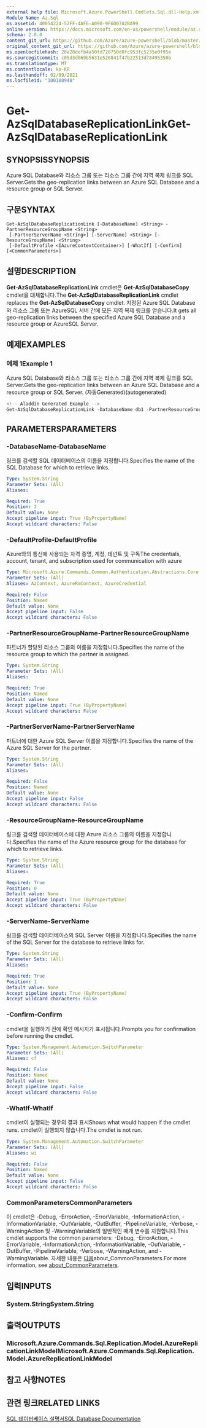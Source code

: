 ```yaml
---
external help file: Microsoft.Azure.PowerShell.Cmdlets.Sql.dll-Help.xml
Module Name: Az.Sql
ms.assetid: 40054224-52FF-4AF6-A090-9F6D07A2BA99
online version: https://docs.microsoft.com/en-us/powershell/module/az.sql/get-azsqldatabasereplicationlink
schema: 2.0.0
content_git_url: https://github.com/Azure/azure-powershell/blob/master/src/Sql/Sql/help/Get-AzSqlDatabaseReplicationLink.md
original_content_git_url: https://github.com/Azure/azure-powershell/blob/master/src/Sql/Sql/help/Get-AzSqlDatabaseReplicationLink.md
ms.openlocfilehash: 20a28defb4a50fd728750d0fc953fc5235e0f95e
ms.sourcegitcommit: c05d3d669b5631e526841f47b22513d78495350b
ms.translationtype: MT
ms.contentlocale: ko-KR
ms.lasthandoff: 02/09/2021
ms.locfileid: "100188948"
---
```

# <span data-ttu-id="6e408-101">Get-AzSqlDatabaseReplicationLink</span><span class="sxs-lookup"><span data-stu-id="6e408-101">Get-AzSqlDatabaseReplicationLink</span></span>

## <span data-ttu-id="6e408-102">SYNOPSIS</span><span class="sxs-lookup"><span data-stu-id="6e408-102">SYNOPSIS</span></span>
<span data-ttu-id="6e408-103">Azure SQL Database와 리소스 그룹 또는 리소스 그룹 간에 지역 복제 링크를 SQL Server.</span><span class="sxs-lookup"><span data-stu-id="6e408-103">Gets the geo-replication links between an Azure SQL Database and a resource group or SQL Server.</span></span>

## <span data-ttu-id="6e408-104">구문</span><span class="sxs-lookup"><span data-stu-id="6e408-104">SYNTAX</span></span>

```
Get-AzSqlDatabaseReplicationLink [-DatabaseName] <String> -PartnerResourceGroupName <String>
 [-PartnerServerName <String>] [-ServerName] <String> [-ResourceGroupName] <String>
 [-DefaultProfile <IAzureContextContainer>] [-WhatIf] [-Confirm] [<CommonParameters>]
```

## <span data-ttu-id="6e408-105">설명</span><span class="sxs-lookup"><span data-stu-id="6e408-105">DESCRIPTION</span></span>
<span data-ttu-id="6e408-106">**Get-AzSqlDatabaseReplicationLink** cmdlet은 **Get-AzSqlDatabaseCopy** cmdlet을 대체합니다.</span><span class="sxs-lookup"><span data-stu-id="6e408-106">The **Get-AzSqlDatabaseReplicationLink** cmdlet replaces the **Get-AzSqlDatabaseCopy** cmdlet.</span></span>
<span data-ttu-id="6e408-107">지정된 Azure SQL Database와 리소스 그룹 또는 AzureSQL 서버 간에 모든 지역 복제 링크를 얻습니다.</span><span class="sxs-lookup"><span data-stu-id="6e408-107">It gets all geo-replication links between the specified Azure SQL Database and a resource group or AzureSQL Server.</span></span>

## <span data-ttu-id="6e408-108">예제</span><span class="sxs-lookup"><span data-stu-id="6e408-108">EXAMPLES</span></span>

### <span data-ttu-id="6e408-109">예제 1</span><span class="sxs-lookup"><span data-stu-id="6e408-109">Example 1</span></span>

<span data-ttu-id="6e408-110">Azure SQL Database와 리소스 그룹 또는 리소스 그룹 간에 지역 복제 링크를 SQL Server.</span><span class="sxs-lookup"><span data-stu-id="6e408-110">Gets the geo-replication links between an Azure SQL Database and a resource group or SQL Server.</span></span> <span data-ttu-id="6e408-111">(자동Generated)</span><span class="sxs-lookup"><span data-stu-id="6e408-111">(autogenerated)</span></span>

```powershell
<!-- Aladdin Generated Example --> 
Get-AzSqlDatabaseReplicationLink -DatabaseName db1 -PartnerResourceGroupName rg2 -ResourceGroupName MyResourceGroup -ServerName s1
```

## <span data-ttu-id="6e408-112">PARAMETERS</span><span class="sxs-lookup"><span data-stu-id="6e408-112">PARAMETERS</span></span>

### <span data-ttu-id="6e408-113">-DatabaseName</span><span class="sxs-lookup"><span data-stu-id="6e408-113">-DatabaseName</span></span>
<span data-ttu-id="6e408-114">링크를 검색할 SQL 데이터베이스의 이름을 지정합니다.</span><span class="sxs-lookup"><span data-stu-id="6e408-114">Specifies the name of the SQL Database for which to retrieve links.</span></span>

```yaml
Type: System.String
Parameter Sets: (All)
Aliases:

Required: True
Position: 2
Default value: None
Accept pipeline input: True (ByPropertyName)
Accept wildcard characters: False
```

### <span data-ttu-id="6e408-115">-DefaultProfile</span><span class="sxs-lookup"><span data-stu-id="6e408-115">-DefaultProfile</span></span>
<span data-ttu-id="6e408-116">Azure와의 통신에 사용되는 자격 증명, 계정, 테넌트 및 구독</span><span class="sxs-lookup"><span data-stu-id="6e408-116">The credentials, account, tenant, and subscription used for communication with azure</span></span>

```yaml
Type: Microsoft.Azure.Commands.Common.Authentication.Abstractions.Core.IAzureContextContainer
Parameter Sets: (All)
Aliases: AzContext, AzureRmContext, AzureCredential

Required: False
Position: Named
Default value: None
Accept pipeline input: False
Accept wildcard characters: False
```

### <span data-ttu-id="6e408-117">-PartnerResourceGroupName</span><span class="sxs-lookup"><span data-stu-id="6e408-117">-PartnerResourceGroupName</span></span>
<span data-ttu-id="6e408-118">파트너가 할당된 리소스 그룹의 이름을 지정합니다.</span><span class="sxs-lookup"><span data-stu-id="6e408-118">Specifies the name of the resource group to which the partner is assigned.</span></span>

```yaml
Type: System.String
Parameter Sets: (All)
Aliases:

Required: True
Position: Named
Default value: None
Accept pipeline input: True (ByPropertyName)
Accept wildcard characters: False
```

### <span data-ttu-id="6e408-119">-PartnerServerName</span><span class="sxs-lookup"><span data-stu-id="6e408-119">-PartnerServerName</span></span>
<span data-ttu-id="6e408-120">파트너에 대한 Azure SQL Server 이름을 지정합니다.</span><span class="sxs-lookup"><span data-stu-id="6e408-120">Specifies the name of the Azure SQL Server for the partner.</span></span>

```yaml
Type: System.String
Parameter Sets: (All)
Aliases:

Required: False
Position: Named
Default value: None
Accept pipeline input: False
Accept wildcard characters: False
```

### <span data-ttu-id="6e408-121">-ResourceGroupName</span><span class="sxs-lookup"><span data-stu-id="6e408-121">-ResourceGroupName</span></span>
<span data-ttu-id="6e408-122">링크를 검색할 데이터베이스에 대한 Azure 리소스 그룹의 이름을 지정합니다.</span><span class="sxs-lookup"><span data-stu-id="6e408-122">Specifies the name of the Azure resource group for the database for which to retrieve links.</span></span>

```yaml
Type: System.String
Parameter Sets: (All)
Aliases:

Required: True
Position: 0
Default value: None
Accept pipeline input: True (ByPropertyName)
Accept wildcard characters: False
```

### <span data-ttu-id="6e408-123">-ServerName</span><span class="sxs-lookup"><span data-stu-id="6e408-123">-ServerName</span></span>
<span data-ttu-id="6e408-124">링크를 검색할 데이터베이스의 SQL Server 이름을 지정합니다.</span><span class="sxs-lookup"><span data-stu-id="6e408-124">Specifies the name of the SQL Server for the database to retrieve links for.</span></span>

```yaml
Type: System.String
Parameter Sets: (All)
Aliases:

Required: True
Position: 1
Default value: None
Accept pipeline input: True (ByPropertyName)
Accept wildcard characters: False
```

### <span data-ttu-id="6e408-125">-Confirm</span><span class="sxs-lookup"><span data-stu-id="6e408-125">-Confirm</span></span>
<span data-ttu-id="6e408-126">cmdlet을 실행하기 전에 확인 메시지가 표시됩니다.</span><span class="sxs-lookup"><span data-stu-id="6e408-126">Prompts you for confirmation before running the cmdlet.</span></span>

```yaml
Type: System.Management.Automation.SwitchParameter
Parameter Sets: (All)
Aliases: cf

Required: False
Position: Named
Default value: None
Accept pipeline input: False
Accept wildcard characters: False
```

### <span data-ttu-id="6e408-127">-WhatIf</span><span class="sxs-lookup"><span data-stu-id="6e408-127">-WhatIf</span></span>
<span data-ttu-id="6e408-128">cmdlet이 실행되는 경우의 결과 표시</span><span class="sxs-lookup"><span data-stu-id="6e408-128">Shows what would happen if the cmdlet runs.</span></span> <span data-ttu-id="6e408-129">cmdlet이 실행되지 않습니다.</span><span class="sxs-lookup"><span data-stu-id="6e408-129">The cmdlet is not run.</span></span>

```yaml
Type: System.Management.Automation.SwitchParameter
Parameter Sets: (All)
Aliases: wi

Required: False
Position: Named
Default value: None
Accept pipeline input: False
Accept wildcard characters: False
```

### <span data-ttu-id="6e408-130">CommonParameters</span><span class="sxs-lookup"><span data-stu-id="6e408-130">CommonParameters</span></span>
<span data-ttu-id="6e408-131">이 cmdlet은 -Debug, -ErrorAction, -ErrorVariable, -InformationAction, -InformationVariable, -OutVariable, -OutBuffer, -PipelineVariable, -Verbose, -WarningAction 및 -WarningVariable의 일반적인 매개 변수를 지원합니다.</span><span class="sxs-lookup"><span data-stu-id="6e408-131">This cmdlet supports the common parameters: -Debug, -ErrorAction, -ErrorVariable, -InformationAction, -InformationVariable, -OutVariable, -OutBuffer, -PipelineVariable, -Verbose, -WarningAction, and -WarningVariable.</span></span> <span data-ttu-id="6e408-132">자세한 내용은 [다음](http://go.microsoft.com/fwlink/?LinkID=113216)about_CommonParameters.</span><span class="sxs-lookup"><span data-stu-id="6e408-132">For more information, see [about_CommonParameters](http://go.microsoft.com/fwlink/?LinkID=113216).</span></span>

## <span data-ttu-id="6e408-133">입력</span><span class="sxs-lookup"><span data-stu-id="6e408-133">INPUTS</span></span>

### <span data-ttu-id="6e408-134">System.String</span><span class="sxs-lookup"><span data-stu-id="6e408-134">System.String</span></span>

## <span data-ttu-id="6e408-135">출력</span><span class="sxs-lookup"><span data-stu-id="6e408-135">OUTPUTS</span></span>

### <span data-ttu-id="6e408-136">Microsoft.Azure.Commands.Sql.Replication.Model.AzureReplicationLinkModel</span><span class="sxs-lookup"><span data-stu-id="6e408-136">Microsoft.Azure.Commands.Sql.Replication.Model.AzureReplicationLinkModel</span></span>

## <span data-ttu-id="6e408-137">참고 사항</span><span class="sxs-lookup"><span data-stu-id="6e408-137">NOTES</span></span>

## <span data-ttu-id="6e408-138">관련 링크</span><span class="sxs-lookup"><span data-stu-id="6e408-138">RELATED LINKS</span></span>

[<span data-ttu-id="6e408-139">SQL 데이터베이스 설명서</span><span class="sxs-lookup"><span data-stu-id="6e408-139">SQL Database Documentation</span></span>](https://docs.microsoft.com/azure/sql-database/)
